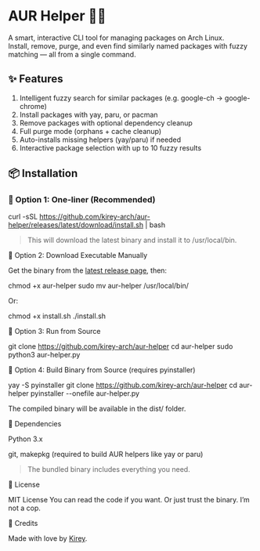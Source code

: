 # AUR Helper 🧠🐧

A smart, interactive CLI tool for managing packages on Arch Linux.  
Install, remove, purge, and even find similarly named packages with fuzzy matching — all from a single command.

## ✨ Features

1. Intelligent fuzzy search for similar packages (e.g. google-ch → google-chrome)
2. Install packages with yay, paru, or pacman
3. Remove packages with optional dependency cleanup
4. Full purge mode (orphans + cache cleanup)
5. Auto-installs missing helpers (yay/paru) if needed
6. Interactive package selection with up to 10 fuzzy results

## 📦 Installation

### 🔹 Option 1: One-liner (Recommended)

curl -sSL https://github.com/kirey-arch/aur-helper/releases/latest/download/install.sh | bash

> This will download the latest binary and install it to /usr/local/bin.

🔹 Option 2: Download Executable Manually

Get the binary from the [latest release page](https://github.com/kirey-arch/aur-helper/releases/latest), then:

chmod +x aur-helper
sudo mv aur-helper /usr/local/bin/

Or:

chmod +x install.sh
./install.sh

🔹 Option 3: Run from Source

git clone https://github.com/kirey-arch/aur-helper
cd aur-helper
sudo python3 aur-helper.py

🔹 Option 4: Build Binary from Source (requires pyinstaller)

yay -S pyinstaller
git clone https://github.com/kirey-arch/aur-helper
cd aur-helper
pyinstaller --onefile aur-helper.py

The compiled binary will be available in the dist/ folder.

🧪 Dependencies

Python 3.x

git, makepkg (required to build AUR helpers like yay or paru)

> The bundled binary includes everything you need.

📜 License

MIT License
You can read the code if you want. Or just trust the binary.
I’m not a cop.

💖 Credits

Made with love by [Kirey](https://github.com/kirey-arch).
